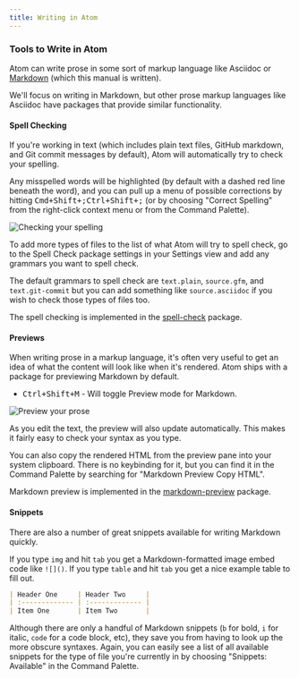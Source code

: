 ```yaml
---
title: Writing in Atom
---
```

### Tools to Write in Atom

Atom can write prose in some sort of markup language like Asciidoc or [Markdown](https://help.github.com/articles/about-writing-and-formatting-on-github/) (which this manual is written).

We'll focus on writing in Markdown, but other prose markup languages like Asciidoc have packages that provide similar functionality.

#### Spell Checking

If you're working in text (which includes plain text files, GitHub markdown, and Git commit messages by default), Atom will automatically try to check your spelling.

Any misspelled words will be highlighted (by default with a dashed red line beneath the word), and you can pull up a menu of possible corrections by hitting <kbd class="platform-mac">Cmd+Shift+;</kbd><kbd class="platform-windows platform-linux">Ctrl+Shift+;</kbd> (or by choosing "Correct Spelling" from the right-click context menu or from the Command Palette).

![Checking your spelling](../../images/spellcheck.png)

To add more types of files to the list of what Atom will try to spell check, go to the Spell Check package settings in your Settings view and add any grammars you want to spell check.

The default grammars to spell check are `text.plain`, `source.gfm`, and `text.git-commit` but you can add something like `source.asciidoc` if you wish to check those types of files too.

The spell checking is implemented in the [spell-check](https://github.com/atom/spell-check) package.

#### Previews

When writing prose in a markup language, it's often very useful to get an idea of what the content will look like when it's rendered. Atom ships with a package for previewing Markdown by default.

* <kbd class="platform-mac platform-windows platform-linux">Ctrl+Shift+M</kbd> - Will toggle Preview mode for Markdown.

![Preview your prose](../../images/preview.png)

As you edit the text, the preview will also update automatically. This makes it fairly easy to check your syntax as you type.

You can also copy the rendered HTML from the preview pane into your system clipboard. There is no keybinding for it, but you can find it in the Command Palette by searching for "Markdown Preview Copy HTML".

Markdown preview is implemented in the [markdown-preview](https://github.com/atom/markdown-preview) package.

#### Snippets

There are also a number of great snippets available for writing Markdown quickly.

If you type `img` and hit `tab` you get a Markdown-formatted image embed code like `![]()`. If you type `table` and hit `tab` you get a nice example table to fill out.

```markdown
| Header One     | Header Two     |
| :------------- | :------------- |
| Item One       | Item Two       |
```

Although there are only a handful of Markdown snippets (`b` for bold, `i` for italic, `code` for a code block, etc), they save you from having to look up the more obscure syntaxes. Again, you can easily see a list of all available snippets for the type of file you're currently in by choosing "Snippets: Available" in the Command Palette.
